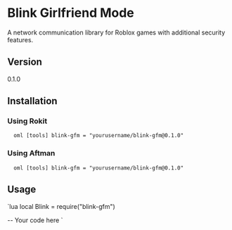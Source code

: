 # Blink Girlfriend Mode

A network communication library for Roblox games with additional security features.

## Version
0.1.0

## Installation

### Using Rokit
`	oml
[tools]
blink-gfm = "yourusername/blink-gfm@0.1.0"
`

### Using Aftman
`	oml
[tools]
blink-gfm = "yourusername/blink-gfm@0.1.0"
`

## Usage

`lua
local Blink = require("blink-gfm")

-- Your code here
`
